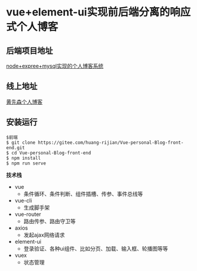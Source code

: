 # vue+element-ui实现前后端分离的响应式个人博客

## 后端项目地址 

[node+expree+mysql实现的个人博客系统](https://gitee.com/huang-rijian/node-blog-system)

## 线上地址 

[黄先森个人博客](http://112.124.52.188:3000)


## 安装运行
```
$前端
$ git clone https://gitee.com/huang-rijian/Vue-personal-Blog-front-end.git
$ cd Vue-personal-Blog-front-end
$ npm install
$ npm run serve
```

**技术栈**

- vue 
  -  条件循环、条件判断、组件插槽、传参、事件总线等
- vue-cli 
  -  生成脚手架 
- vue-router  
  - 路由传参、路由守卫等
- axios  
  -  发起ajax网络请求 
- element-ui 
  - 登录验证、各种ui组件、比如分页、加载、输入框、轮播图等等
- vuex
  - 状态管理




